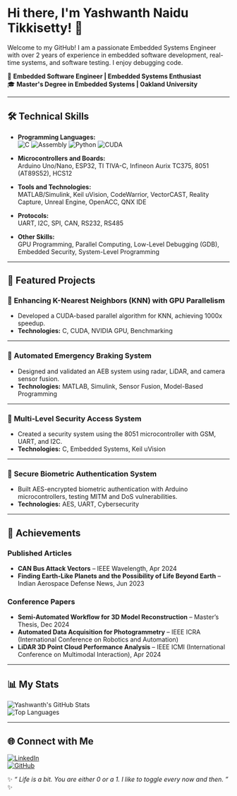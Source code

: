# Hi there, I'm Yashwanth Naidu Tikkisetty! 👋

Welcome to my GitHub! I am a passionate Embedded Systems Engineer with over 2 years of experience in embedded software development, real-time systems, and software testing. I enjoy debugging code.  

🔧 **Embedded Software Engineer | Embedded Systems Enthusiast**  
🎓 **Master's Degree in Embedded Systems | Oakland University**  

---

## 🛠️ Technical Skills

- **Programming Languages:**  
  ![C](https://img.shields.io/badge/-C-blue) ![Assembly](https://img.shields.io/badge/-Assembly-green) ![Python](https://img.shields.io/badge/-Python-yellow) ![CUDA](https://img.shields.io/badge/-CUDA-blue)  

- **Microcontrollers and Boards:**  
  Arduino Uno/Nano, ESP32, TI TIVA-C, Infineon Aurix TC375, 8051 (AT89S52), HCS12  

- **Tools and Technologies:**  
  MATLAB/Simulink, Keil uVision, CodeWarrior, VectorCAST, Reality Capture, Unreal Engine, OpenACC, QNX IDE  

- **Protocols:**  
  UART, I2C, SPI, CAN, RS232, RS485  

- **Other Skills:**  
  GPU Programming, Parallel Computing, Low-Level Debugging (GDB), Embedded Security, System-Level Programming  

---

## 📂 Featured Projects

### 🔹 **Enhancing K-Nearest Neighbors (KNN) with GPU Parallelism**
- Developed a CUDA-based parallel algorithm for KNN, achieving 1000x speedup.  
- **Technologies:** C, CUDA, NVIDIA GPU, Benchmarking  

---

### 🔹 **Automated Emergency Braking System**
- Designed and validated an AEB system using radar, LiDAR, and camera sensor fusion.  
- **Technologies:** MATLAB, Simulink, Sensor Fusion, Model-Based Programming  

---

### 🔹 **Multi-Level Security Access System**
- Created a security system using the 8051 microcontroller with GSM, UART, and I2C.  
- **Technologies:** C, Embedded Systems, Keil uVision  

---

### 🔹 **Secure Biometric Authentication System**
- Built AES-encrypted biometric authentication with Arduino microcontrollers, testing MITM and DoS vulnerabilities.  
- **Technologies:** AES, UART, Cybersecurity  

---

## 🌟 Achievements

### Published Articles  
- **CAN Bus Attack Vectors** – IEEE Wavelength, Apr 2024  
- **Finding Earth-Like Planets and the Possibility of Life Beyond Earth** – Indian Aerospace Defense News, Jun 2023  

### Conference Papers  
- **Semi-Automated Workflow for 3D Model Reconstruction** – Master’s Thesis, Dec 2024  
- **Automated Data Acquisition for Photogrammetry** – IEEE ICRA (International Conference on Robotics and Automation)  
- **LiDAR 3D Point Cloud Performance Analysis** – IEEE ICMI (International Conference on Multimodal Interaction), Apr 2024  

---

## 📊 My Stats
![Yashwanth's GitHub Stats](https://github-readme-stats.vercel.app/api?username=T-Yashwanth-Naidu&show_icons=true&theme=algolia&include_all_commits=true)  
![Top Languages](https://github-readme-stats.vercel.app/api/top-langs/?username=T-Yashwanth-Naidu&layout=compact&theme=radical)  

---

## 🌐 Connect with Me
[![LinkedIn](https://img.shields.io/badge/-LinkedIn-blue?style=flat&logo=LinkedIn)](https://www.linkedin.com/in/t-yashwanth-naidu/)  
[![GitHub](https://img.shields.io/badge/-GitHub-black?style=flat&logo=GitHub)](https://github.com/T-Yashwanth-Naidu)  

✨ *“ Life is a bit. You are either 0 or a 1. I like to toggle every now and then. ”* ✨

